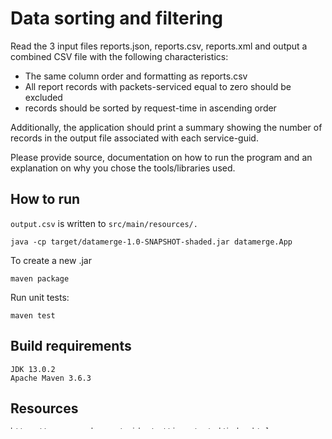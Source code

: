 # Data sorting and filtering

Read the 3 input files reports.json, reports.csv, reports.xml and output a combined CSV file with the following characteristics:

- The same column order and formatting as reports.csv
- All report records with packets-serviced equal to zero should be excluded
- records should be sorted by request-time in ascending order

Additionally, the application should print a summary showing the number of records in the output file associated with each service-guid.

Please provide source, documentation on how to run the program and an explanation on why you chose the tools/libraries used.

## How to run

`output.csv` is written to `src/main/resources/.`
```
java -cp target/datamerge-1.0-SNAPSHOT-shaded.jar datamerge.App
```

To create a new .jar
```
maven package
```

Run unit tests:
```
maven test
```

## Build requirements

```
JDK 13.0.2
Apache Maven 3.6.3
```

## Resources

```
https://maven.apache.org/guides/getting-started/index.html
https://maven.apache.org/guides/introduction/introduction-to-the-standard-directory-layout.html
```

## Explanation

- Maven as a build tool to make testing, formatting, installing dependencies, and packaging easy!
- https://github.com/coveooss/fmt-maven-plugin : Linting to keep code clean
- https://maven.apache.org/plugins/maven-shade-plugin/ : Package all dependencies into an UBER-jar!
- https://mvnrepository.com/artifact/org.json/json : Simple JSON parsing
- https://mvnrepository.com/artifact/com.opencsv/opencsv : CSV parsing


### How I handled time zones
I learned time zone ids aren't standardized, so Java doesn't have a clean way to work with them; especially ADT.. (https://stackoverflow.com/questions/44811282/java-how-to-get-list-of-time-zone-id-s-for-the-given-time-zone-abbreviation)

I found a list of Canadian time zones and created a custom map to override java.time.ZoneId (https://www.timetemperature.com/abbreviations/canada_time_zone_abbreviations.shtml)

I convert all time zones to GMT before outputting them

### Potential improvements
- Adding javadocs comments and generating them using http://maven.apache.org/plugins/maven-javadoc-plugin/
- Create a class for the custom timestamp used in data files `yyyy-MM-dd HH:mm:ss z`
- Injest stdin to get a list of files to parse, map them to a RecordParser
- Optimizations
    - Look into performance of RecordParser's
    - In DataMerge.run(), reduce the amount of times I iterate through Record's